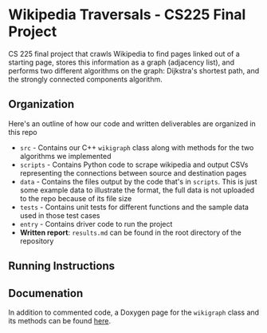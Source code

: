 # Wikipedia Traversals - CS225 Final Project 

CS 225 final project that crawls Wikipedia to find pages linked out of a starting page, stores this information as a graph (adjacency list), and performs two different algorithms on the graph: Dijkstra's shortest path, and the strongly connected components algorithm. 

## Organization

Here's an outline of how our code and written deliverables are organized in this repo
* `src` - Contains our C++ `wikigraph` class along with methods for the two algorithms we implemented
* `scripts` - Contains Python code to scrape wikipedia and output CSVs representing the connections between source and destination pages
* `data` - Contains the files output by the code that's in `scripts`. This is just some example data to illustrate the format, the full data is not uploaded to the repo because of its file size
* `tests` - Contains unit tests for different functions and the sample data used in those test cases
* `entry` - Contains driver code to run the project
* **Written report**: `results.md` can be found in the root directory of the repository

## Running Instructions


## Documenation

In addition to commented code, a Doxygen page for the `wikigraph` class and its methods can be found [here](https://gautamdayal.github.io/wikiracing-CS225/class_wiki_graph.html). 

